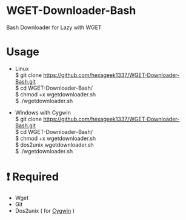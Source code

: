 # WGET-Downloader-Bash
Bash Downloader for Lazy with WGET
# Usage
- Linux<br>
$ git clone https://github.com/hexageek1337/WGET-Downloader-Bash.git<br>
$ cd WGET-Downloader-Bash/<br>
$ chmod +x wgetdownloader.sh<br>
$ ./wgetdownloader.sh

- Windows with Cygwin<br>
$ git clone https://github.com/hexageek1337/WGET-Downloader-Bash.git<br>
$ cd WGET-Downloader-Bash/<br>
$ chmod +x wgetdownloader.sh<br>
$ dos2unix wgetdownloader.sh<br>
$ ./wgetdownloader.sh
# :heavy_exclamation_mark: Required
- Wget
- Git
- Dos2unix ( for [Cygwin](https://cygwin.com/install.html) )

